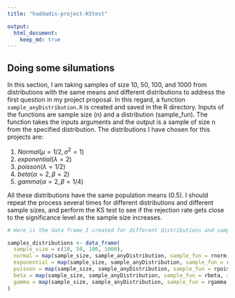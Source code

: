 ```yaml
---
title: "haddadis-project-KStest"

output:
  html_document:
    keep_md: true
---
```




## Doing some silumations

In this section, I am taking samples of size 10, 50, 100, and 1000 from distributions with the same means and different distributions to address the first question in my project proposal. In this regard, a function `sample_anyDistribution.R` is created and saved in the R directory. Inputs of the functions are sample size (n) and a distribution (sample_fun). The function takes the inputs arguments and the output is a sample of size n from the specified distribution. The distributions I have chosen for this projects are:

  1. $Normal(\mu = 1/2, \sigma^2 = 1)$
  2. $exponential(\lambda = 2)$
  3. $poisson(\lambda = 1/2)$
  4. $beta(\alpha = 2, \beta = 2)$
  5. $gamma(\alpha = 2, \beta = 1/4)$

All these distributions have the same population means (0.5). I should repeat the process several times for different distributions and different sample sizes, and perform the KS test to see if the rejection rate gets close to the significance level as the sample size increases.


```r
# Here is the data frame I created for different distributions and sample sizes

samples_distributions <- data_frame(
  sample_size = c(10, 50, 100, 1000),
  normal = map(sample_size, sample_anyDistribution, sample_fun = rnorm, mean = 1/2, sd = 1),
  exponential = map(sample_size, sample_anyDistribution, sample_fun = rexp, rate = 2),
  poisson = map(sample_size, sample_anyDistribution, sample_fun = rpois, lambda = 1/2),
  beta = map(sample_size, sample_anyDistribution, sample_fun = rbeta, shape1 = 2, shape2 = 2),
  gamma = map(sample_size, sample_anyDistribution, sample_fun = rgamma, shape = 2, scale = 1/4)
)
```

